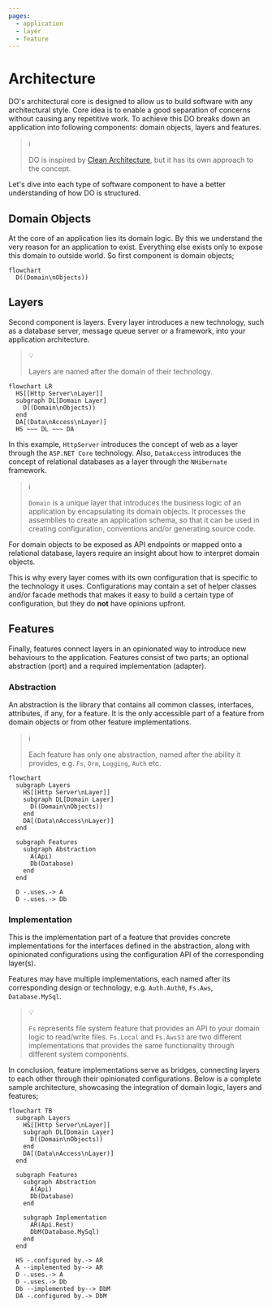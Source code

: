 ```yaml
---
pages:
  - application
  - layer
  - feature
---
```


# Architecture

DO's architectural core is designed to allow us to build software with any
architectural style. Core idea is to enable a good separation of concerns
without causing any repetitive work. To achieve this DO breaks down an
application into following components: domain objects, layers and features.

> :information_source:
>
> DO is inspired by [Clean Architecture][], but it has its own approach to the
> concept.

Let's dive into each type of software component to have a better understanding
of how DO is structured.

## Domain Objects

At the core of an application lies its domain logic. By this we understand the
very reason for an application to exist. Everything else exists only to expose
this domain to outside world. So first component is domain objects;

```mermaid
flowchart
  D((Domain\nObjects))
```

## Layers

Second component is layers. Every layer introduces a new technology, such as a
database server, message queue server or a framework, into your application
architecture.

> :bulb:
>
> Layers are named after the domain of their technology.

```mermaid
flowchart LR
  HS[[Http Server\nLayer]]
  subgraph DL[Domain Layer]
    D((Domain\nObjects))
  end
  DA[(Data\nAccess\nLayer)]
  HS ~~~ DL ~~~ DA
```

In this example, `HttpServer` introduces the concept of web as a layer through
the `ASP.NET Core` technology. Also, `DataAccess` introduces the concept of
relational databases as a layer through the `NHibernate` framework.

> :information_source:
>
> `Domain` is a unique layer that introduces the business logic of an
> application by encapsulating its domain objects. It processes the assemblies
> to create an application schema, so that it can be used in creating
> configuration, conventions and/or generating source code.

For domain objects to be exposed as API endpoints or mapped onto a relational
database, layers require an insight about how to interpret domain objects.

This is why every layer comes with its own configuration that is specific to
the technology it uses. Configurations may contain a set of helper classes
and/or facade methods that makes it easy to build a certain type of
configuration, but they do __not__ have opinions upfront.

## Features

Finally, features connect layers in an opinionated way to introduce new
behaviours to the application. Features consist of two parts; an optional
abstraction (port) and a required implementation (adapter).

### Abstraction

An abstraction is the library that contains all common classes, interfaces,
attributes, if any, for a feature. It is the only accessible part of a feature
from domain objects or from other feature implementations.

> :information_source:
>
> Each feature has only one abstraction, named after the ability it provides,
> e.g. `Fs`, `Orm`, `Logging`, `Auth` etc.

```mermaid
flowchart
  subgraph Layers
    HS[[Http Server\nLayer]]
    subgraph DL[Domain Layer]
      D((Domain\nObjects))
    end
    DA[(Data\nAccess\nLayer)]
  end

  subgraph Features
    subgraph Abstraction
      A(Api)
      Db(Database)
    end
  end

  D -.uses.-> A
  D -.uses.-> Db
```

### Implementation

This is the implementation part of a feature that provides concrete
implementations for the interfaces defined in the abstraction, along with
opinionated configurations using the configuration API of the corresponding
layer(s).

Features may have multiple implementations, each named after its corresponding
design or technology, e.g. `Auth.Auth0`, `Fs.Aws`, `Database.MySql`.

> :bulb:
>
> `Fs` represents file system feature that provides an API to your domain logic
> to read/write files. `Fs.Local` and `Fs.AwsS3` are two different
> implementations that provides the same functionality through different system
> components.

In conclusion, feature implementations serve as bridges, connecting layers to
each other through their opinionated configurations. Below is a complete sample
architecture, showcasing the integration of domain logic, layers and features;

```mermaid
flowchart TB
  subgraph Layers
    HS[[Http Server\nLayer]]
    subgraph DL[Domain Layer]
      D((Domain\nObjects))
    end
    DA[(Data\nAccess\nLayer)]
  end

  subgraph Features
    subgraph Abstraction
      A(Api)
      Db(Database)
    end

    subgraph Implementation
      AR(Api.Rest)
      DbM(Database.MySql)
    end
  end

  HS -.configured by.-> AR
  A --implemented by--> AR
  D -.uses.-> A
  D -.uses.-> Db
  Db --implemented by--> DbM
  DA -.configured by.-> DbM
```

[Clean Architecture]: https://learn.microsoft.com/en-us/dotnet/architecture/modern-web-apps-azure/common-web-application-architectures#clean-architecture
